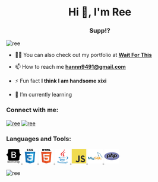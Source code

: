 <!-- ### Hi there 👋

<!--
**raelhan/raelhan** is a ✨ _special_ ✨ repository because its `README.md` (this file) appears on your GitHub profile.

Here are some ideas to get you started:

- 🔭 I’m currently working on ...
- 👯 I’m looking to collaborate on ...
- 🤔 I’m looking for help with ...
- 💬 Ask me about ...
- 📫 How to reach me: ...
- 😄 Pronouns: ...
- ⚡ Fun fact: ...
--> 

<h1 align="center">Hi 👋, I'm Ree</h1>
<h3 align="center"> Supp!?</h3>

<p align="left"> <img src="https://komarev.com/ghpvc/?username=raelhan&label=Profile%20views&color=129e00&style=plastic" alt="ree" /> </p>

- 👨‍💻 You can also check out my portfolio at [**Wait For This**]()

- 📫 How to reach me **hannn9491@gmail.com**

- ⚡ Fun fact **I think I am handsome xixi**

- 🌱 I’m currently learning 

<h3 align="left">Connect with me:</h3>
<p align="left">

<a href="www.linkedin.com/in/raihanzhaky" target="blank"><img align="center" src="https://cdn.jsdelivr.net/npm/simple-icons@3.0.1/icons/linkedin.svg" alt="ree" height="30" width="40" /></a>
<a href="https://instagram.com/rehanzhakyy" target="blank"><img align="center" src="https://cdn.jsdelivr.net/npm/simple-icons@3.0.1/icons/instagram.svg" alt="ree" height="30" width="40" /></a>

</p>

<h3 align="left">Languages and Tools:</h3>
<p align="left"> <a href="https://getbootstrap.com" target="_blank" rel="noreferrer"> <img src="https://raw.githubusercontent.com/devicons/devicon/master/icons/bootstrap/bootstrap-plain-wordmark.svg" alt="bootstrap" width="40" height="40"/> </a> <a href="https://www.w3schools.com/css/" target="_blank" rel="noreferrer"> <img src="https://raw.githubusercontent.com/devicons/devicon/master/icons/css3/css3-original-wordmark.svg" alt="css3" width="40" height="40"/> </a> <a href="https://www.w3.org/html/" target="_blank" rel="noreferrer"> <img src="https://raw.githubusercontent.com/devicons/devicon/master/icons/html5/html5-original-wordmark.svg" alt="html5" width="40" height="40"/> </a> <a href="https://www.java.com" target="_blank" rel="noreferrer"> <img src="https://raw.githubusercontent.com/devicons/devicon/master/icons/java/java-original.svg" alt="java" width="40" height="40"/> </a> <a href="https://developer.mozilla.org/en-US/docs/Web/JavaScript" target="_blank" rel="noreferrer"> <img src="https://raw.githubusercontent.com/devicons/devicon/master/icons/javascript/javascript-original.svg" alt="javascript" width="40" height="40"/> </a> <a href="https://www.mysql.com/" target="_blank" rel="noreferrer"> <img src="https://raw.githubusercontent.com/devicons/devicon/master/icons/mysql/mysql-original-wordmark.svg" alt="mysql" width="40" height="40"/> </a> <a href="https://www.php.net" target="_blank" rel="noreferrer"> <img src="https://raw.githubusercontent.com/devicons/devicon/master/icons/php/php-original.svg" alt="php" width="40" height="40"/> </a> </p>

<p><img align="left" src="https://github-readme-stats.vercel.app/api/top-langs?username=raelhan&show_icons=true&locale=en&layout=compact" alt="ree" /></p>
<br>


<!-- <p>&nbsp;<img align="left" src="https://github-readme-stats.vercel.app/api?username=raelhan&show_icons=true&locale=en" alt="ree" /></p> -->
